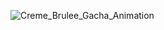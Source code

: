 ![Creme_Brulee_Gacha_Animation](https://github.com/user-attachments/assets/487e5cd1-19ec-4de6-90db-e793b1ebb0ae)
